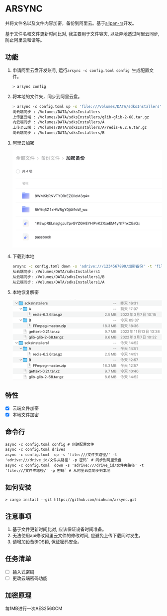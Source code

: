 ARSYNC
============


并将文件名以及文件内容加密，备份到阿里云。基于[alipan-rs](https://github.com/niuhuan/alipan-rs)开发。

基于文件名和文件更新时间比对, 我主要用于文件容灾, 以及异地透过阿里云同步, 防止阿里云和谐等。

## 功能

1. 申请阿里云盘开发账号, 运行`arsync -c config.toml config `生成配置文件。

   ```shell
   > arsync config
   ```

2. 将本地的文件夹，同步到阿里云盘。

    ```bash
    > arsync -c config.toml up -s 'file:///Volumes/DATA/sdksInstallers' -t 'adrive:///1234567890/加密备份' -p password`
    向云端同步 : /Volumes/DATA/sdksInstallers
    上传至云端 : /Volumes/DATA/sdksInstallers/glib-glib-2-68.tar.gz
    向云端同步 : /Volumes/DATA/sdksInstallers/A
    上传至云端 : /Volumes/DATA/sdksInstallers/A/redis-6.2.6.tar.gz
    向云端同步 : /Volumes/DATA/sdksInstallers/B
    ```
3. 阿里云加密

   ![images](images/alipan_folder.png)

4. 下载到本地

    ```bash
    arsync -c config.toml down -s 'adrive:///1234567890/加密备份' -t 'file:///Volumes/DATA/sdksInstallers1' -p password`
    从云端同步: /Volumes/DATA/sdksInstallers1
    从云端同步: /Volumes/DATA/sdksInstallers1/B
    从云端同步: /Volumes/DATA/sdksInstallers1/A
    ```

5. 本地恢复解密

   ![images](images/sync_files.png)

## 特性

- [x] 云端文件加密
- [x] 本地文件加密

## 命令行

```shell
async -c config.toml config # 创建配置文件
async -c config.toml drives
async -c config.toml  up -s 'file:///文件夹路径/' -t 'adrive:///drive_id/文件夹路径' -p 密码` # 同步到阿里云盘
async -c config.toml  down -s 'adrive:///drive_id/文件夹路径' -t 'file:///文件夹路径/' -p 密码` # 从阿里云盘同步到本地
```

## 如何安装

```shell
> cargo install --git https://github.com/niuhuan/arsync.git
````

## 注意事项

1. 基于文件更新时间比对, 应该保证设备时间准备。
2. 无法使用api修改阿里云文件的修改时间, 应避免上传下载同时发生。
3. 请增加设备BIOS锁, 保证密码安全。

## 任务清单

- [ ] 输入式密码
- [ ] 更改云端密码功能

## 加密原理

每1MB进行一次AES256GCM
